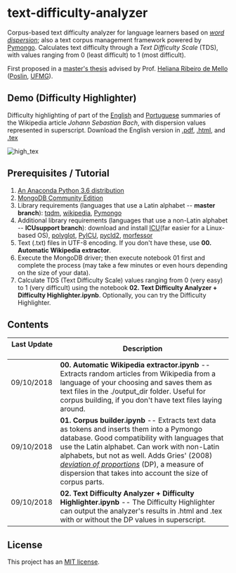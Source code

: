 # text-difficulty-analyzer
Corpus-based text difficulty analyzer for language learners based on [*word dispersion*](http://www.linguistics.ucsb.edu/faculty/stgries/research/2008_STG_Dispersion_IJCL.pdf); also a text corpus management framework powered by [Pymongo](https://anaconda.org/conda-forge/pymongo). Calculates text difficulty through a *Text Difficulty Scale* (TDS), with values ranging from 0 (least difficult) to 1 (most difficult).

First proposed in a [master's thesis](http://buscatextual.cnpq.br/buscatextual/visualizacv.do?id=K4479428E6) advised by Prof. [Heliana Ribeiro de Mello](http://www.letras.ufmg.br/profs/helianamello/) ([Poslin](http://www.poslin.letras.ufmg.br/), [UFMG](https://ufmg.br/)).

## Demo (Difficulty Highlighter)

Difficulty highlighting of part of the [English](https://en.wikipedia.org/wiki/Johann_Sebastian_Bach) and [Portuguese](https://pt.wikipedia.org/wiki/Johann_Sebastian_Bach) summaries of the Wikipedia article *Johann Sebastian Bach*, with dispersion values represented in superscript. Download the English version in [.pdf](https://www.dropbox.com/s/gfnfpdvd3njy8e0/bach_en_highlighted.pdf?dl=0), [.html](https://www.dropbox.com/s/eqtv23cni9ydo9w/bach_en_highlighted.html?dl=0), and [.tex](https://www.dropbox.com/s/lik3jfgureka9v7/bach_en_highlighted.tex?dl=0)

![high_tex](https://www.dropbox.com/s/qrkpmftgglfngs2/GIF-Github-LaTeX.gif?raw=1)


## Prerequisites / Tutorial
1. [An Anaconda Python 3.6 distribution](https://www.anaconda.com/download/)
2. [MongoDB Community Edition](https://www.mongodb.com/download-center?jmp=nav)
3. Library requirements (languages that use a Latin alphabet -- **master branch**): [tqdm](https://anaconda.org/conda-forge/tqdm), [wikipedia](https://anaconda.org/conda-forge/wikipedia), [Pymongo](https://anaconda.org/conda-forge/pymongo)
4. Additional library requirements (languages that use a non-Latin alphabet -- **ICUsupport branch**): download and install [ICU](http://site.icu-project.org/download)(far easier for a Linux-based OS), [polyglot](https://polyglot.readthedocs.io/en/latest/Installation.html), [PyICU](https://pypi.org/project/PyICU/), [pycld2](https://pypi.org/project/pycld2/), [morfessor](https://morfessor.readthedocs.io/en/latest/)
5. Text (.txt) files in UTF-8 encoding. If you don't have these, use **00. Automatic Wikipedia extractor**.
6. Execute the MongoDB driver; then execute notebook 01 first and complete the process (may take a few minutes or even hours depending on the size of your data).
7. Calculate TDS (Text Difficulty Scale) values ranging from 0 (very easy) to 1 (very difficult) using the notebook **02. Text Difficulty Analyzer + Difficulty Highlighter.ipynb**. Optionally, you can try the Difficulty Highlighter.

## Contents
| Last Update          | Description        |
| ------------- | ------------- |    
| 09/10/2018      | **00. Automatic Wikipedia extractor.ipynb** -- Extracts random articles from Wikipedia from a language of your choosing and saves them as text files in the ./output_dir folder. Useful for corpus building, if you don't have text files laying around.| 
| 09/10/2018      | **01. Corpus builder.ipynb** -- Extracts text data as tokens and inserts them into a Pymongo database. Good compatibility with languages that use the Latin alphabet. Can work with non-Latin alphabets, but not as well. Adds Gries' (2008) [*deviation of proportions*](http://www.linguistics.ucsb.edu/faculty/stgries/research/2008_STG_Dispersion_IJCL.pdf) (DP), a measure of dispersion that takes into account the size of corpus parts. | 
| 09/10/2018      | **02. Text Difficulty Analyzer + Difficulty Highlighter.ipynb** -- The Difficulty Highlighter can output the analyzer's results in .html and .tex with or without the DP values in superscript.|

## License

This project has an [MIT license](https://opensource.org/licenses/MIT).

